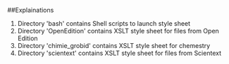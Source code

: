 ##Explainations

1. Directory 'bash' contains Shell scripts to launch style sheet
2. Directory 'OpenEdition' contains XSLT style sheet for files from Open Edition
3. Directory 'chimie_grobid' contains XSLT style sheet for chemestry
4. Directory 'scientext' contains XSLT style sheet for files from Scientext
